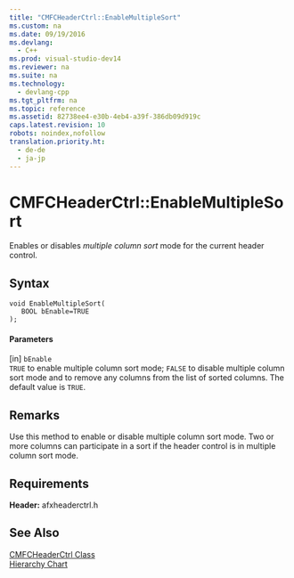 ```yaml
---
title: "CMFCHeaderCtrl::EnableMultipleSort"
ms.custom: na
ms.date: 09/19/2016
ms.devlang: 
  - C++
ms.prod: visual-studio-dev14
ms.reviewer: na
ms.suite: na
ms.technology: 
  - devlang-cpp
ms.tgt_pltfrm: na
ms.topic: reference
ms.assetid: 82738ee4-e30b-4eb4-a39f-386db09d919c
caps.latest.revision: 10
robots: noindex,nofollow
translation.priority.ht: 
  - de-de
  - ja-jp
---
```

# CMFCHeaderCtrl::EnableMultipleSort
Enables or disables *multiple column sort* mode for the current header control.  
  
## Syntax  
  
```  
void EnableMultipleSort(  
   BOOL bEnable=TRUE   
);  
```  
  
#### Parameters  
 [in] `bEnable`  
 `TRUE` to enable multiple column sort mode; `FALSE` to disable multiple column sort mode and to remove any columns from the list of sorted columns. The default value is `TRUE`.  
  
## Remarks  
 Use this method to enable or disable multiple column sort mode. Two or more columns can participate in a sort if the header control is in multiple column sort mode.  
  
## Requirements  
 **Header:** afxheaderctrl.h  
  
## See Also  
 [CMFCHeaderCtrl Class](../vs140/CMFCHeaderCtrl-Class.md)   
 [Hierarchy Chart](../vs140/Hierarchy-Chart.md)